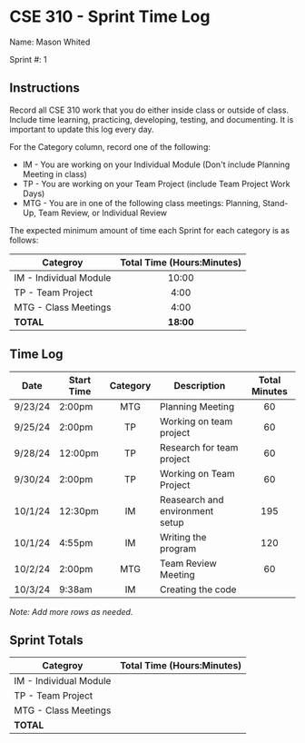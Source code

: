 # CSE 310 - Sprint Time Log

Name: Mason Whited

Sprint #: 1

## Instructions

Record all CSE 310 work that you do either inside class or outside of class.  Include time learning, practicing, developing, testing, and documenting.  It is important to update this log every day.

For the Category column, record one of the following:
* IM - You are working on your Individual Module (Don't include Planning Meeting in class)
* TP - You are working on your Team Project (include Team Project Work Days)
* MTG - You are in one of the following class meetings: Planning, Stand-Up, Team Review, or Individual Review

The expected minimum amount of time each Sprint for each category is as follows:

|Categroy                       |Total Time (Hours:Minutes)|
|-------------------------------|:------------------------:|
|IM - Individual Module         |          10:00           |
|TP - Team Project              |           4:00           |
|MTG - Class Meetings           |           4:00           |
|**TOTAL**                      |        **18:00**         |

## Time Log

|Date      |Start Time|Category|Description                                 |Total Minutes|
|----------|----------|:------:|--------------------------------------------|:-----------:|
| 9/23/24  | 2:00pm   | MTG    |  Planning Meeting                          |     60      |
| 9/25/24  | 2:00pm   | TP     |  Working on team project                   |     60      |
| 9/28/24  | 12:00pm  | TP     |  Research for team project                 |     60      |
| 9/30/24  | 2:00pm   | TP     |  Working on Team Project                   |     60      |
| 10/1/24  | 12:30pm  | IM     |  Reasearch and environment setup           |     195     |
| 10/1/24  | 4:55pm   | IM     |  Writing the program                       |     120     |
| 10/2/24  | 2:00pm   | MTG    |  Team Review Meeting                       |     60      |
| 10/3/24  | 9:38am   | IM     |  Creating the code                         |             |

_Note: Add more rows as needed._

## Sprint Totals

|Categroy                       |Total Time (Hours:Minutes)|
|-------------------------------|:------------------------:|
|IM - Individual Module         |                          |
|TP - Team Project              |                          |
|MTG - Class Meetings           |                          |
|**TOTAL**                      |                          |

